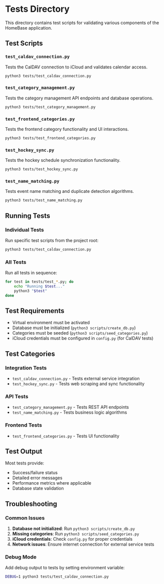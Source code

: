# Tests Directory

This directory contains test scripts for validating various components of the HomeBase application.

## Test Scripts

### `test_caldav_connection.py`
Tests the CalDAV connection to iCloud and validates calendar access.
```bash
python3 tests/test_caldav_connection.py
```

### `test_category_management.py`
Tests the category management API endpoints and database operations.
```bash
python3 tests/test_category_management.py
```

### `test_frontend_categories.py`
Tests the frontend category functionality and UI interactions.
```bash
python3 tests/test_frontend_categories.py
```

### `test_hockey_sync.py`
Tests the hockey schedule synchronization functionality.
```bash
python3 tests/test_hockey_sync.py
```

### `test_name_matching.py`
Tests event name matching and duplicate detection algorithms.
```bash
python3 tests/test_name_matching.py
```

## Running Tests

### Individual Tests
Run specific test scripts from the project root:
```bash
python3 tests/test_caldav_connection.py
```

### All Tests
Run all tests in sequence:
```bash
for test in tests/test_*.py; do
    echo "Running $test..."
    python3 "$test"
done
```

## Test Requirements

- Virtual environment must be activated
- Database must be initialized (`python3 scripts/create_db.py`)
- Categories must be seeded (`python3 scripts/seed_categories.py`)
- iCloud credentials must be configured in `config.py` (for CalDAV tests)

## Test Categories

### Integration Tests
- `test_caldav_connection.py` - Tests external service integration
- `test_hockey_sync.py` - Tests web scraping and sync functionality

### API Tests
- `test_category_management.py` - Tests REST API endpoints
- `test_name_matching.py` - Tests business logic algorithms

### Frontend Tests
- `test_frontend_categories.py` - Tests UI functionality

## Test Output

Most tests provide:
- Success/failure status
- Detailed error messages
- Performance metrics where applicable
- Database state validation

## Troubleshooting

### Common Issues
1. **Database not initialized**: Run `python3 scripts/create_db.py`
2. **Missing categories**: Run `python3 scripts/seed_categories.py`
3. **iCloud credentials**: Check `config.py` for proper credentials
4. **Network issues**: Ensure internet connection for external service tests

### Debug Mode
Add debug output to tests by setting environment variable:
```bash
DEBUG=1 python3 tests/test_caldav_connection.py
``` 